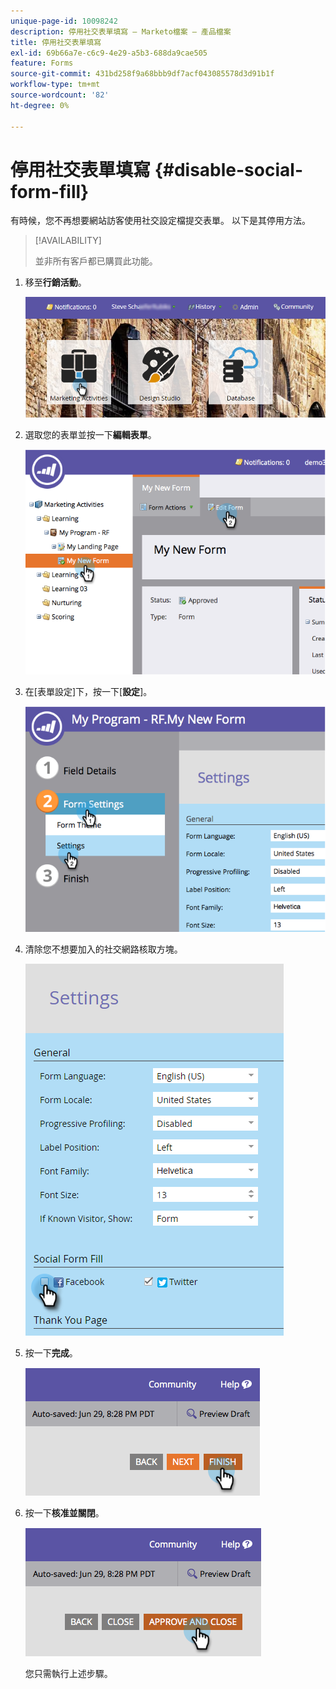 ```yaml
---
unique-page-id: 10098242
description: 停用社交表單填寫 — Marketo檔案 — 產品檔案
title: 停用社交表單填寫
exl-id: 69b66a7e-c6c9-4e29-a5b3-688da9cae505
feature: Forms
source-git-commit: 431bd258f9a68bbb9df7acf043085578d3d91b1f
workflow-type: tm+mt
source-wordcount: '82'
ht-degree: 0%

---
```


# 停用社交表單填寫 {#disable-social-form-fill}

有時候，您不再想要網站訪客使用社交設定檔提交表單。 以下是其停用方法。

>[!AVAILABILITY]
>
>並非所有客戶都已購買此功能。

1. 移至&#x200B;**行銷活動**。

   ![](assets/login-marketing-activities-10.png)

1. 選取您的表單並按一下&#x200B;**編輯表單**。

   ![](assets/image2014-9-15-16-3a35-3a54.png)

1. 在[表單設定]下，按一下[**設定**]。

   ![](assets/image2014-9-15-16-3a36-3a4.png)

1. 清除您不想要加入的社交網路核取方塊。

   ![](assets/image2016-4-28-16-3a49-3a23.png)

1. 按一下&#x200B;**完成**。

   ![](assets/image2014-9-15-16-3a36-3a26.png)

1. 按一下&#x200B;**核准並關閉**。

   ![](assets/image2014-9-15-16-3a36-3a33.png)

   您只需執行上述步驟。
